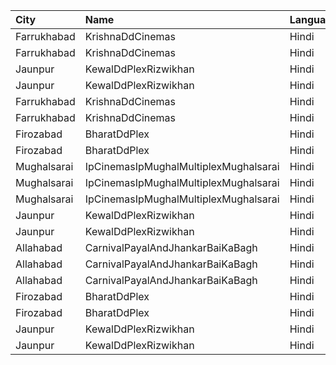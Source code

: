 | City        | Name                                  | Language |  Time | Type     | Price | Capacity | Booked |
| :---------- | :------------------------------------ | :------- | ----: | :------- | ----: | -------: | -----: |
| Farrukhabad | KrishnaDdCinemas                      | Hindi    | 12:00 | Diamond  |  200₹ |      100 |      0 |
| Farrukhabad | KrishnaDdCinemas                      | Hindi    | 12:00 | Gold     |  150₹ |      100 |      0 |
| Jaunpur     | KewalDdPlexRizwikhan                  | Hindi    | 12:30 | Diamond  |  150₹ |      100 |      0 |
| Jaunpur     | KewalDdPlexRizwikhan                  | Hindi    | 12:30 | Gold     |  150₹ |      100 |      0 |
| Farrukhabad | KrishnaDdCinemas                      | Hindi    | 15:15 | Diamond  |  200₹ |      100 |      0 |
| Farrukhabad | KrishnaDdCinemas                      | Hindi    | 15:15 | Gold     |  150₹ |      100 |      0 |
| Firozabad   | BharatDdPlex                          | Hindi    | 15:30 | Diamond  |   99₹ |      100 |      0 |
| Firozabad   | BharatDdPlex                          | Hindi    | 15:30 | Gold     |   99₹ |      100 |      0 |
| Mughalsarai | IpCinemasIpMughalMultiplexMughalsarai | Hindi    | 15:45 | Silver   |  100₹ |       66 |      0 |
| Mughalsarai | IpCinemasIpMughalMultiplexMughalsarai | Hindi    | 15:45 | Gold     |  150₹ |      115 |      0 |
| Mughalsarai | IpCinemasIpMughalMultiplexMughalsarai | Hindi    | 15:45 | Diamond  |  200₹ |        6 |      0 |
| Jaunpur     | KewalDdPlexRizwikhan                  | Hindi    | 15:45 | Diamond  |  150₹ |      100 |      0 |
| Jaunpur     | KewalDdPlexRizwikhan                  | Hindi    | 15:45 | Gold     |  150₹ |      100 |      0 |
| Allahabad   | CarnivalPayalAndJhankarBaiKaBagh      | Hindi    | 18:00 | Platinum |  100₹ |      136 |     68 |
| Allahabad   | CarnivalPayalAndJhankarBaiKaBagh      | Hindi    | 18:00 | Gold     |  100₹ |      264 |    132 |
| Allahabad   | CarnivalPayalAndJhankarBaiKaBagh      | Hindi    | 18:00 | Silver   |  100₹ |      146 |     73 |
| Firozabad   | BharatDdPlex                          | Hindi    | 18:30 | Diamond  |   99₹ |      100 |      0 |
| Firozabad   | BharatDdPlex                          | Hindi    | 18:30 | Gold     |   99₹ |      100 |      0 |
| Jaunpur     | KewalDdPlexRizwikhan                  | Hindi    | 18:45 | Diamond  |  150₹ |      100 |      0 |
| Jaunpur     | KewalDdPlexRizwikhan                  | Hindi    | 18:45 | Gold     |  150₹ |      100 |      0 |